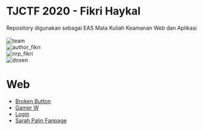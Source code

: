 # TJCTF 2020 - Fikri Haykal
 Repository digunakan sebagai EAS Mata Kuliah Keamanan Web dan Aplikasi<br />
 <br />
 ![team](https://img.shields.io/badge/Team-LoyalFragger-00a69a)<br />
 ![author_fikri](https://img.shields.io/badge/Author-Fikri%20Haykal-00a69a)<br />
 ![nrp_fikri](https://img.shields.io/badge/NRP-05311840000006-00a69a)<br />
 ![dosen](https://img.shields.io/badge/Lecturers-Mr.%20Ridho%20Rahman%20Hariadi,%20S.Kom.,%20M.Sc.-00a69a)
 
# Web
  - [Broken Button](https://github.com/fikrihaykal/WriteUp_TJCTF2020_05311840000006_FikriHaykal/blob/master/Web/Broken%20Button/)
  - [Gamer W](https://github.com/fikrihaykal/WriteUp_TJCTF2020_05311840000006_FikriHaykal/blob/master/Web/Gamer%20W/)
  - [Login](https://github.com/fikrihaykal/WriteUp_TJCTF2020_05311840000006_FikriHaykal/blob/master/Web/Login/)
  - [Sarah Palin Fanpage](https://github.com/fikrihaykal/WriteUp_TJCTF2020_05311840000006_FikriHaykal/blob/master/Web/Sarah%20Palin%20Fanpage/)